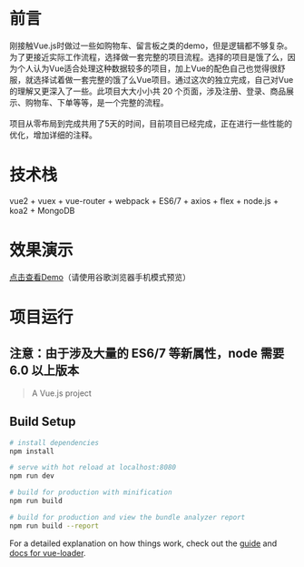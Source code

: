 # 前言
刚接触Vue.js时做过一些如购物车、留言板之类的demo，但是逻辑都不够复杂。为了更接近实际工作流程，选择做一套完整的项目流程。选择的项目是饿了么，因为个人认为Vue适合处理这种数据较多的项目，加上Vue的配色自己也觉得很舒服，就选择试着做一套完整的饿了么Vue项目。通过这次的独立完成，自己对Vue的理解又更深入了一些。此项目大大小小共 20 个页面，涉及注册、登录、商品展示、购物车、下单等等，是一个完整的流程。</br></br>
项目从零布局到完成共用了5天的时间，目前项目已经完成，正在进行一些性能的优化，增加详细的注释。
# 技术栈
vue2 + vuex + vue-router + webpack + ES6/7 + axios + flex + node.js + koa2 + MongoDB
# 效果演示
<a href="http://106.15.191.163:8080">点击查看Demo</a>（请使用谷歌浏览器手机模式预览）
# 项目运行
<h2>注意：由于涉及大量的 ES6/7 等新属性，node 需要 6.0 以上版本</h2>

> A Vue.js project

## Build Setup

``` bash
# install dependencies
npm install

# serve with hot reload at localhost:8080
npm run dev

# build for production with minification
npm run build

# build for production and view the bundle analyzer report
npm run build --report
```

For a detailed explanation on how things work, check out the [guide](http://vuejs-templates.github.io/webpack/) and [docs for vue-loader](http://vuejs.github.io/vue-loader).
